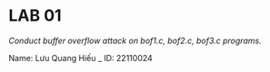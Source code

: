 # LAB 01

*Conduct buffer overflow attack on bof1.c, bof2.c, bof3.c programs.*

Name: Lưu Quang Hiếu _ ID: 22110024
